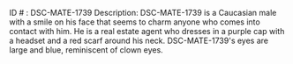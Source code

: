 ID # : DSC-MATE-1739
Description: DSC-MATE-1739 is a Caucasian male with a smile on his face that seems to charm anyone who comes into contact with him. He is a real estate agent who dresses in a purple cap with a headset and a red scarf around his neck. DSC-MATE-1739's eyes are large and blue, reminiscent of clown eyes. 